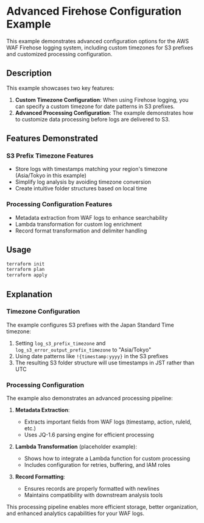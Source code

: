 # Advanced Firehose Configuration Example

This example demonstrates advanced configuration options for the AWS WAF Firehose logging system, including custom timezones for S3 prefixes and customized processing configuration.

## Description

This example showcases two key features:

1. **Custom Timezone Configuration**: When using Firehose logging, you can specify a custom timezone for date patterns in S3 prefixes.
2. **Advanced Processing Configuration**: The example demonstrates how to customize data processing before logs are delivered to S3.

## Features Demonstrated

### S3 Prefix Timezone Features
- Store logs with timestamps matching your region's timezone (Asia/Tokyo in this example)
- Simplify log analysis by avoiding timezone conversion
- Create intuitive folder structures based on local time

### Processing Configuration Features
- Metadata extraction from WAF logs to enhance searchability
- Lambda transformation for custom log enrichment
- Record format transformation and delimiter handling

## Usage

```bash
terraform init
terraform plan
terraform apply
```

## Explanation

### Timezone Configuration

The example configures S3 prefixes with the Japan Standard Time timezone:

1. Setting `log_s3_prefix_timezone` and `log_s3_error_output_prefix_timezone` to "Asia/Tokyo"
2. Using date patterns like `!{timestamp:yyyy}` in the S3 prefixes
3. The resulting S3 folder structure will use timestamps in JST rather than UTC

### Processing Configuration

The example also demonstrates an advanced processing pipeline:

1. **Metadata Extraction**: 
   - Extracts important fields from WAF logs (timestamp, action, ruleId, etc.)
   - Uses JQ-1.6 parsing engine for efficient processing

2. **Lambda Transformation** (placeholder example):
   - Shows how to integrate a Lambda function for custom processing
   - Includes configuration for retries, buffering, and IAM roles

3. **Record Formatting**:
   - Ensures records are properly formatted with newlines
   - Maintains compatibility with downstream analysis tools

This processing pipeline enables more efficient storage, better organization, and enhanced analytics capabilities for your WAF logs.
